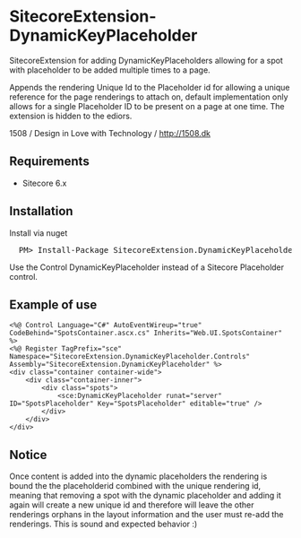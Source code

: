 SitecoreExtension-DynamicKeyPlaceholder
=======================================
SitecoreExtension for adding DynamicKeyPlaceholders allowing for a spot with placeholder to be added multiple times to a page.

Appends the rendering Unique Id to the Placeholder id for allowing a unique reference for the page renderings to attach on, default implementation only allows for a single Placeholder ID to be present on a page at one time. The extension is hidden to the ediors. 

1508 / Design in Love with Technology / http://1508.dk

## Requirements
* Sitecore 6.x 

## Installation 
Install via nuget
<pre>
  PM> Install-Package SitecoreExtension.DynamicKeyPlaceholder
</pre>

Use the Control DynamicKeyPlaceholder instead of a Sitecore Placeholder control. 

## Example of use
```
<%@ Control Language="C#" AutoEventWireup="true" CodeBehind="SpotsContainer.ascx.cs" Inherits="Web.UI.SpotsContainer" %>
<%@ Register TagPrefix="sce" Namespace="SitecoreExtension.DynamicKeyPlaceholder.Controls" Assembly="SitecoreExtension.DynamicKeyPlaceholder" %>
<div class="container container-wide">
    <div class="container-inner">
        <div class="spots">
            <sce:DynamicKeyPlaceholder runat="server" ID="SpotsPlaceholder" Key="SpotsPlaceholder" editable="true" />
        </div>
    </div>
</div>
```

## Notice
Once content is added into the dynamic placeholders the rendering is bound the the placeholderid combined with the unique rendering id, meaning that removing a spot with the dynamic placeholder and adding it again will create a new unique id and therefore will leave the other renderings orphans in the layout information and the user must re-add the renderings. This is sound and expected behavior :)